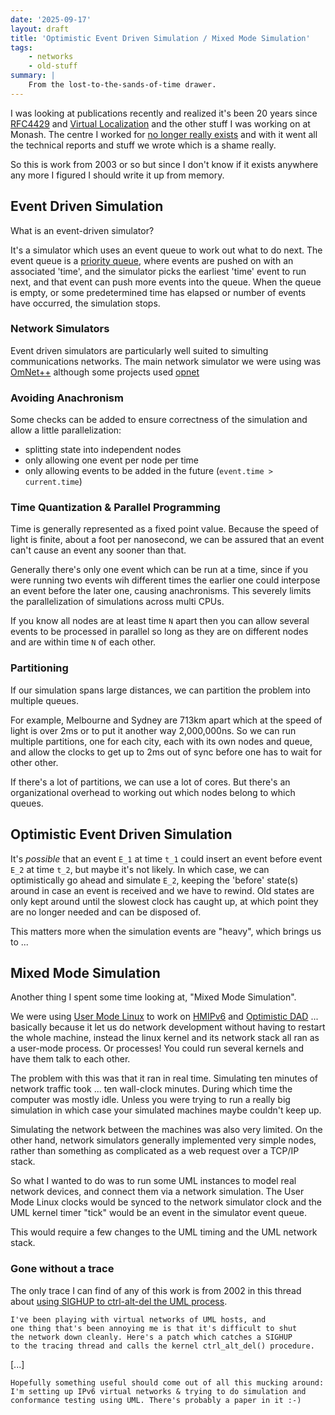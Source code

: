 ```yaml
---
date: '2025-09-17'
layout: draft
title: 'Optimistic Event Driven Simulation / Mixed Mode Simulation'
tags:
    - networks
    - old-stuff
summary: |
    From the lost-to-the-sands-of-time drawer.
---
```


I was looking at publications recently and realized it's been 20 years since
[RFC4429](https://www.rfc-editor.org/info/rfc4429) and [Virtual Localization](/art/virtual-localization) and the other stuff I was working on at Monash.
The centre I worked for [no longer really exists](https://www.ctie.monash.edu.au/) and
with it went all the technical reports and stuff we wrote which is a shame
really.

So this is work from 2003 or so but since I don't know if it exists anywhere any
more I figured I should write it up from memory.

## Event Driven Simulation

What is an event-driven simulator?

It's a simulator which uses an event queue to work out what to do next.
The event queue is a [priority queue](https://en.wikipedia.org/wiki/Priority_queue),
where events are pushed on with an associated 'time', and the simulator
picks the earliest 'time' event to run next, and that event can push more 
events into the queue.
When the queue is empty, or some predetermined time has elapsed or number of events
have occurred, the simulation stops.

### Network Simulators

Event driven simulators are particularly well suited to simulting communications
networks.
The main network simulator we were using was [OmNet++](https://omnetpp.org/)
although some projects used [opnet](https://opnetprojects.com/opnet-network-simulator/)

### Avoiding Anachronism

Some checks can be added to ensure correctness of the simulation and allow
a little parallelization:

* splitting state into independent nodes
* only allowing one event per node per time
* only allowing events to be added in the future (`event.time > current.time`)

### Time Quantization & Parallel Programming

Time is generally represented as a fixed point value.
Because the speed of light is finite, about a foot per nanosecond, we can be 
assured that an event can't cause an event any sooner than that.

Generally there's only one event which can be run at a time, since if you were
running two events wih different times the earlier one could interpose an event
before the later one, causing anachronisms.
This severely limits the parallelization of simulations across multi CPUs.

If you know all nodes are at least time `N` apart then you can allow several
events to be processed in parallel so long as they are on different nodes
and are within time `N` of each other.

### Partitioning

If our simulation spans large distances, we can partition the problem into 
multiple queues. 

For example, Melbourne and Sydney are 713km apart which at the speed of light
is over 2ms or to put it another way 2,000,000ns.
So we can run multiple partitions, one for each city, each with its own nodes
and queue, and allow the clocks to get up to 2ms out of sync before one has
to wait for other other.

If there's a lot of partitions, we can use a lot of cores.
But there's an organizational overhead to working out which nodes belong to
which queues.

## Optimistic Event Driven Simulation

It's *possible* that an event `E_1` at time `t_1` could insert an event before
event `E_2` at time `t_2`, but maybe it's not likely.
In which case, we can optimistically go ahead and simulate `E_2`, keeping the
'before' state(s) around in case an event is received and we have to rewind.
Old states are only kept around until the slowest clock has caught up, at which
point they are no longer needed and can be disposed of.

This matters more when the simulation events are "heavy", which brings us to ...

## Mixed Mode Simulation

Another thing I spent some time looking at, "Mixed Mode Simulation".

We were using [User Mode Linux](https://en.wikipedia.org/wiki/User-mode_Linux)
to work on [HMIPv6](https://www.rfc-editor.org/rfc/rfc4140) and
[Optimistic DAD](https://www.rfc-editor.org/rfc/rfc4429) ...
basically because it let us do network development without having to restart the
whole machine, instead the linux kernel and its network stack all ran as a user-mode
process. 
Or processes!  You could run several kernels and have them talk to each other.

The problem with this was that it ran in real time. 
Simulating ten minutes of network traffic took ... ten wall-clock minutes.
During which time the computer was mostly idle.
Unless you were trying to run a really big simulation in which case your
simulated machines maybe couldn't keep up.

Simulating the network between the machines was also very limited.
On the other hand, network simulators generally implemented very simple nodes,
rather than something as complicated as a web request over a TCP/IP stack.

So what I wanted to do was to run some UML instances to model real network
devices, and connect them via a network simulation.
The User Mode Linux clocks would be synced to the network simulator clock and
the UML kernel timer "tick" would be an event in the simulator event queue.

This would require a few changes to the UML timing and the UML network stack.

### Gone without a trace

The only trace I can find of any of this work is from 2002 in this thread about
[using SIGHUP to ctrl-alt-del the UML process](https://sourceforge.net/p/user-mode-linux/mailman/user-mode-linux-devel/thread/20020221180223.F6398%40dwerryhouse.com.au/#msg9365841).

```
I've been playing with virtual networks of UML hosts, and
one thing that's been annoying me is that it's difficult to shut
the network down cleanly. Here's a patch which catches a SIGHUP
to the tracing thread and calls the kernel ctrl_alt_del() procedure.
```
[...]
```
Hopefully something useful should come out of all this mucking around:
I'm setting up IPv6 virtual networks & trying to do simulation and
conformance testing using UML. There's probably a paper in it :-)
```
